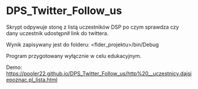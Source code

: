# DPS_Twitter_Follow_us

Skrypt odpywuje stonę z listą uczestników DSP po czym sprawdza czy dany uczestnik udostępnił link do twittera.

Wynik zapisywany jest do folderu: <flder_projektu>/bin/Debug

Program przygotowany wyłącznie w celu edukacyjnym.

Demo: https://pooler22.github.io/DPS_Twitter_Follow_us/http%20__uczestnicy.dajsiepoznac.pl_lista.html

